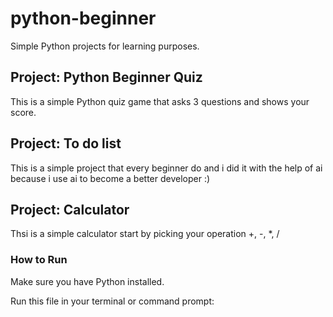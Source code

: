 # python-beginner

Simple Python projects for learning purposes.

## Project: Python Beginner Quiz

This is a simple Python quiz game that asks 3 questions and shows your score.

## Project: To do list

This is a simple project that every beginner do and i did it with the help of ai because i use ai to become a better developer :)

## Project: Calculator

Thsi is a simple calculator start by picking your operation +, -, *, /

### How to Run

Make sure you have Python installed.

Run this file in your terminal or command prompt:
